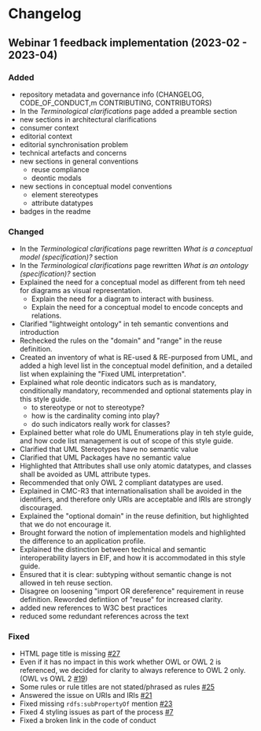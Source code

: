 # Changelog

## Webinar 1 feedback implementation (2023-02 - 2023-04)

### Added 
* repository metadata and governance info (CHANGELOG, CODE_OF_CONDUCT,m CONTRIBUTING, CONTRIBUTORS)
*  In the *Terminological clarifications* page added a preamble section
*  new sections in architectural clarifications
  * consumer context
  * editorial context
  * editorial synchronisation problem
  * technical artefacts and concerns
* new sections in general conventions 
  * reuse compliance
  * deontic modals
* new sections in conceptual model conventions
  * element stereotypes
  * attribute datatypes
* badges in the readme

### Changed
* In the *Terminological clarifications* page rewritten *What is a conceptual model (specification)?* section 
* In the *Terminological clarifications* page rewritten *What is an ontology (specification)?* section
* Explained the need for a conceptual model as different from teh need for diagrams as visual representation.
  * Explain the need for a diagram to interact with business.
  * Explain the need for a conceptual model to encode concepts and relations. 
* Clarified "lightweight ontology" in teh semantic conventions and introduction 
* Rechecked the rules on the "domain" and "range" in the reuse definition.
* Created an inventory of what is RE-used & RE-purposed from UML, and added a high level list in the conceptual model definition, and a detailed list when explaining the "Fixed UML interpretation".
* Explained what role deontic indicators such as is mandatory, conditionally mandatory, recommended and optional statements play in this style guide.
  * to stereotype or not to stereotype?
  * how is the cardinality coming into play?
  * do such indicators really work for classes?
* Explained better what role do UML Enumerations play in teh style guide, and how code list management is out of scope of this style guide.  
* Clarified that UML Stereotypes have no semantic value
* Clarified that UML Packages have no semantic value
* Highlighted that Attributes shall use only atomic datatypes, and classes shall be avoided as UML attribute types.
* Recommended that only OWL 2 compliant datatypes are used.
* Explained in CMC-R3 that internationalisation shall be avoided in the identifiers, and therefore only URIs are acceptable and IRIs are strongly discouraged. 
* Explained the "optional domain" in the reuse definition, but highlighted that we do not encourage it.
* Brought forward the notion of implementation models and highlighted the difference to an application profile. 
* Explained the distinction between technical and semantic interoperability layers in EIF, and how it is accommodated in this style guide.
* Ensured that it is clear: subtyping without semantic change is not allowed in teh reuse section.
* Disagree on loosening "import OR dereference" requirement in reuse definition. Reworded defintiion of "reuse" for increased clarity.
* added new references to W3C best practices
* reduced some redundant references across the text 

### Fixed
* HTML page title is missing [#27](https://github.com/SEMICeu/style-guide/issues/27)
* Even if it has no impact in this work whether OWL or OWL 2 is referenced, we decided for clarity to always reference to OWL 2 only. (OWL vs OWL 2 [#19](https://github.com/SEMICeu/style-guide/issues/19))
* Some rules or rule titles are not stated/phrased as rules [#25](https://github.com/SEMICeu/style-guide/issues/25)
* Answered the issue on URIs and IRIs [#21](https://github.com/SEMICeu/style-guide/issues/21)
* Fixed missing `rdfs:subPropertyOf` mention [#23](https://github.com/SEMICeu/style-guide/issues/23)
* Fixed 4 styling issues as part of the process [#7](https://github.com/SEMICeu/style-guide/issues/7)
* Fixed a broken link in the code of conduct

